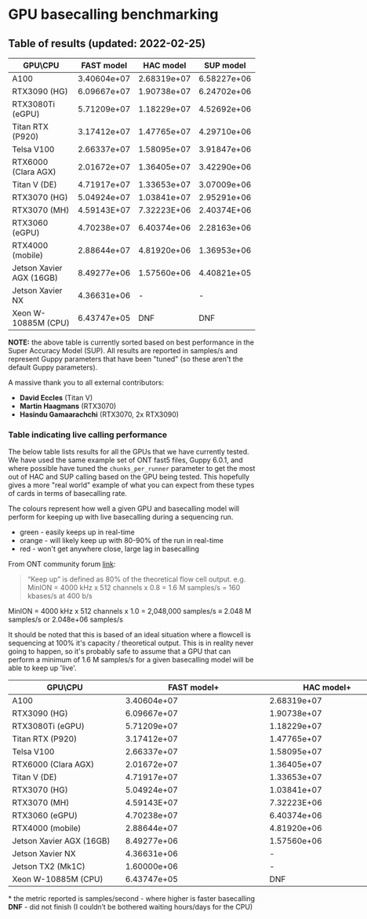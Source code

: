 # GPU basecalling benchmarking

## Table of results (updated: 2022-02-25)

| GPU\CPU                  | FAST model | HAC model | SUP model |
|--------------------------|---------------|--------------|--------------|
| A100                  | 3.40604e+07   | 2.68319e+07  | 6.58227e+06  |
| RTX3090 (HG) | 6.09667e+07 | 1.90738e+07 | 6.24702e+06 |
| RTX3080Ti (eGPU)         | 5.71209e+07   | 1.18229e+07  | 4.52692e+06  |
| Titan RTX (P920)      | 3.17412e+07   | 1.47765e+07  | 4.29710e+06  |
| Telsa V100            | 2.66337e+07   | 1.58095e+07  | 3.91847e+06  |
| RTX6000 (Clara AGX)   | 2.01672e+07   | 1.36405e+07  | 3.42290e+06  |
| Titan V (DE) | 4.71917e+07 | 1.33653e+07 | 3.07009e+06 |
| RTX3070 (HG) | 5.04924e+07 | 1.03841e+07 | 2.95291e+06 |
| RTX3070 (MH) | 4.59143E+07 | 7.32223E+06 | 2.40374E+06 |
| RTX3060 (eGPU)           | 4.70238e+07   | 6.40374e+06  | 2.28163e+06  |
| RTX4000 (mobile)         | 2.88644e+07   | 4.81920e+06  | 1.36953e+06  |
| Jetson Xavier AGX (16GB) | 8.49277e+06   | 1.57560e+06  | 4.40821e+05  |
| Jetson Xavier NX         | 4.36631e+06   | -  | -  |
| Xeon W-10885M (CPU)      | 6.43747e+05   | DNF          | DNF          |

**NOTE:** the above table is currently sorted based on best performance in the Super Accuracy Model (SUP). All results are reported in samples/s and represent Guppy parameters that have been "tuned" (so these aren't the default Guppy parameters).

A massive thank you to all external contributors:

* **David Eccles** (Titan V)
* **Martin Haagmans** (RTX3070)
* **Hasindu Gamaarachchi** (RTX3070, 2x RTX3090)

### Table indicating live calling performance

The below table lists results for all the GPUs that we have currently tested. We have used the same example set of ONT fast5 files, Guppy 6.0.1, and where possible have tuned the `chunks_per_runner` parameter to get the most out of HAC and SUP calling based on the GPU being tested. This hopefully gives a more "real world" example of what you can expect from these types of cards in terms of basecalling rate.

The colours represent how well a given GPU and basecalling model will perform for keeping up with live basecalling during a sequencing run.

  * green - easily keeps up in real-time
  * orange - will likely keep up with 80-90% of the run in real-time
  * red - won't get anywhere close, large lag in basecalling

From ONT community forum [link](https://community.nanoporetech.com/protocols/Guppy-protocol/v/gpb_2003_v1_revaa_14dec2018/guppy-software-overview):
> “Keep up” is defined as 80% of the theoretical flow cell output.
e.g. MinION = 4000 kHz x 512 channels x 0.8 = 1.6 M samples/s = 160 kbases/s at 400 b/s

MinION = 4000 kHz x 512 channels x 1.0 = 2,048,000 samples/s $\equiv$ 2.048 M samples/s or 2.048e+06 samples/s

It should be noted that this is based of an ideal situation where a flowcell is sequencing at 100% it's capacity / theoretical output. This is in reality never going to happen, so it's probably safe to assume that a GPU that can perform a minimum of 1.6 M samples/s for a given basecalling model will be able to keep up 'live'.

<table style="undefined;table-layout: fixed; width: 1022px">
<colgroup>
<col style="width: 231px">
<col style="width: 294px">
<col style="width: 251px">
<col style="width: 246px">
</colgroup>
<thead>
  <tr>
    <th>GPU\CPU</th>
    <th>FAST model+</th>
    <th>HAC model+</th>
    <th>SUP model+</th>
  </tr>
</thead>
<tbody>
  <tr>
    <td>A100</td>
    <td>3.40604e+07</td>
    <td>2.68319e+07</td>
    <td>6.58227e+06</td>
  </tr>
  <tr>
    <td>RTX3090 (HG)</td>
    <td>6.09667e+07</td>
    <td>1.90738e+07</td>
    <td>6.24702e+06</td>
  </tr>
  <tr>
    <td>RTX3080Ti (eGPU)</td>
    <td>5.71209e+07</td>
    <td>1.18229e+07</td>
    <td>4.52692e+06</td>
  </tr>
  <tr>
    <td>Titan RTX (P920)</td>
    <td>3.17412e+07</td>
    <td>1.47765e+07</td>
    <td>4.29710e+06</td>
  </tr>
  <tr>
    <td>Telsa V100</td>
    <td>2.66337e+07</td>
    <td>1.58095e+07</td>
    <td>3.91847e+06</td>
  </tr>
  <tr>
    <td>RTX6000 (Clara AGX)</td>
    <td>2.01672e+07</td>
    <td>1.36405e+07</td>
    <td>3.42290e+06</td>
  </tr>
  <tr>
    <td>Titan V (DE)</td>
    <td>4.71917e+07</td>
    <td>1.33653e+07</td>
    <td>3.07009e+06</td>
  </tr>
  <tr>
    <td>RTX3070 (HG)</td>
    <td>5.04924e+07</td>
    <td>1.03841e+07</td>
    <td>2.95291e+06</td>
  </tr>
  <tr>
    <td>RTX3070 (MH)</td>
    <td>4.59143E+07</td>
    <td>7.32223E+06</td>
    <td>2.40374E+06</td>
  </tr>
  <tr>
    <td>RTX3060 (eGPU)</td>
    <td>4.70238e+07</td>
    <td>6.40374e+06</td>
    <td>2.28163e+06</td>
  </tr>
  <tr>
    <td>RTX4000 (mobile)</td>
    <td>2.88644e+07</td>
    <td>4.81920e+06</td>
    <td>1.36953e+06</td>
  </tr>
  <tr>
    <td>Jetson Xavier AGX (16GB)</td>
    <td>8.49277e+06</td>
    <td>1.57560e+06</td>
    <td>4.40821e+05</td>
  </tr>
  <tr>
    <td>Jetson Xavier NX</td>
    <td>4.36631e+06</td>
    <td>-</td>
    <td>-</td>
  </tr>
  <tr>
    <td>Jetson TX2 (Mk1C)</td>
    <td>1.60000e+06</td>
    <td>-</td>
    <td>-</td>
  </tr>
  <tr>
    <td>Xeon W-10885M (CPU)</td>
    <td>6.43747e+05</td>
    <td>DNF</td>
    <td>DNF</td>
  </tr>
</tbody>
</table>

\* the metric reported is samples/second - where higher is faster basecalling
**DNF** - did not finish (I couldn’t be bothered waiting hours/days for the CPU)